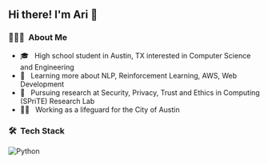 <h2> Hi there! I'm Ari 👋 </h2>

<h3> 👨🏻‍💻 &nbsp;About Me </h3>

- 🎓 &nbsp; High school student in Austin, TX interested in Computer Science and Engineering
- 🌱 &nbsp; Learning more about NLP, Reinforcement Learning, AWS, Web Development
- 🥼 &nbsp; Pursuing research at Security, Privacy, Trust and Ethics in Computing (SPriTE) Research Lab
- 🏊‍♂️ &nbsp; Working as a lifeguard for the City of Austin

### 🛠 &nbsp;Tech Stack

![Python](https://img.shields.io/badge/-Python-05122A?style=flat&logo=python)&nbsp;
  


